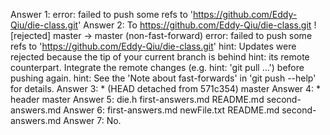 Answer 1: error: failed to push some refs to 'https://github.com/Eddy-Qiu/die-class.git'
Answer 2: To https://github.com/Eddy-Qiu/die-class.git
 ! [rejected]        master -> master (non-fast-forward)
error: failed to push some refs to 'https://github.com/Eddy-Qiu/die-class.git'
hint: Updates were rejected because the tip of your current branch is behind
hint: its remote counterpart. Integrate the remote changes (e.g.
hint: 'git pull ...') before pushing again.
hint: See the 'Note about fast-forwards' in 'git push --help' for details.
Answer 3: * (HEAD detached from 571c354)
           master
Answer 4: * header
  	    master
Answer 5: die.h  first-answers.md  README.md  second-answers.md
Answer 6: first-answers.md  newFile.txt  README.md  second-answers.md
Answer 7: No.


